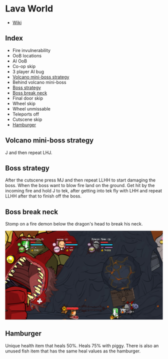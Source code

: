 # Lava World

- [Wiki](https://castlecrashers.fandom.com/wiki/Lava_World)

## Index

- Fire invulnerability
- OoB locations
- AI OoB
- Co-op skip
- 3 player AI bug
- [Volcano mini-boss strategy](#mini-boss)
- Behind volcano mini-boss
- [Boss strategy](#boss)
- [Boss break neck](#boss-break-neck)
- Final door skip
- Wheel skip
- Wheel unmissable
- Teleports off
- Cutscene skip
- [Hamburger](#hamburger)

## <a name="mini-boss"></a>Volcano mini-boss strategy

J and then repeat LHJ.

## <a name="boss"></a>Boss strategy

After the cutscene press MJ and then repeat LLHH to start damaging the boss.
When the boss want to blow fire land on the ground.
Get hit by the incoming fire and hold J to tek, after getting into tek fly with LHH and repeat LLHH after that to finish off the boss.

## <a name="boss-break-neck"></a>Boss break neck

Stomp on a fire demon below the dragon's head to break his neck.

![image](/Images/LavaWorldBreakNeck.jpg)

## <a name="hamburger"></a>Hamburger

Unique health item that heals 50%. Heals 75% with piggy. There is also an unused fish item that has the same heal values as the hamburger.
